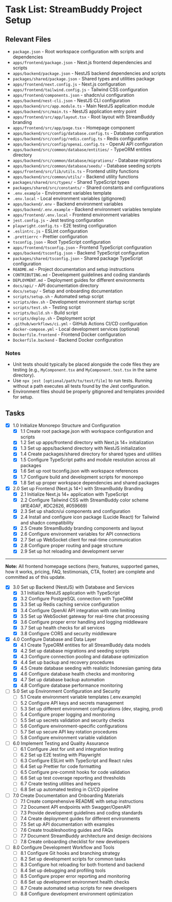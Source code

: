 # Task List: StreamBuddy Project Setup

## Relevant Files

- `package.json` - Root workspace configuration with scripts and dependencies
- `apps/frontend/package.json` - Next.js frontend dependencies and scripts
- `apps/backend/package.json` - NestJS backend dependencies and scripts
- `packages/shared/package.json` - Shared types and utilities package
- `apps/frontend/next.config.js` - Next.js configuration
- `apps/frontend/tailwind.config.js` - Tailwind CSS configuration
- `apps/frontend/components.json` - shadcn/ui configuration
- `apps/backend/nest-cli.json` - NestJS CLI configuration
- `apps/backend/src/app.module.ts` - Main NestJS application module
- `apps/backend/src/main.ts` - NestJS application entry point
- `apps/frontend/src/app/layout.tsx` - Root layout with StreamBuddy branding
- `apps/frontend/src/app/page.tsx` - Homepage component
- `apps/backend/src/config/database.config.ts` - Database configuration
- `apps/backend/src/config/redis.config.ts` - Redis configuration
- `apps/backend/src/config/openai.config.ts` - OpenAI API configuration
- `apps/backend/src/common/database/entities/` - TypeORM entities directory
- `apps/backend/src/common/database/migrations/` - Database migrations
- `apps/backend/src/common/database/seeds/` - Database seeding scripts
- `apps/frontend/src/lib/utils.ts` - Frontend utility functions
- `apps/backend/src/common/utils/` - Backend utility functions
- `packages/shared/src/types/` - Shared TypeScript types
- `packages/shared/src/constants/` - Shared constants and configurations
- `.env.example` - Environment variables template
- `.env.local` - Local environment variables (gitignored)
- `apps/backend/.env` - Backend environment variables
- `apps/backend/.env.example` - Backend environment variables template
- `apps/frontend/.env.local` - Frontend environment variables
- `jest.config.js` - Jest testing configuration
- `playwright.config.ts` - E2E testing configuration
- `.eslintrc.js` - ESLint configuration
- `.prettierrc` - Prettier configuration
- `tsconfig.json` - Root TypeScript configuration
- `apps/frontend/tsconfig.json` - Frontend TypeScript configuration
- `apps/backend/tsconfig.json` - Backend TypeScript configuration
- `packages/shared/tsconfig.json` - Shared package TypeScript configuration
- `README.md` - Project documentation and setup instructions
- `CONTRIBUTING.md` - Development guidelines and coding standards
- `DEPLOYMENT.md` - Deployment guides for different environments
- `docs/api/` - API documentation directory
- `docs/setup/` - Setup and onboarding documentation
- `scripts/setup.sh` - Automated setup script
- `scripts/dev.sh` - Development environment startup script
- `scripts/test.sh` - Testing script
- `scripts/build.sh` - Build script
- `scripts/deploy.sh` - Deployment script
- `.github/workflows/ci.yml` - GitHub Actions CI/CD configuration
- `docker-compose.yml` - Local development services (optional)
- `Dockerfile.frontend` - Frontend Docker configuration
- `Dockerfile.backend` - Backend Docker configuration

### Notes

- Unit tests should typically be placed alongside the code files they are testing (e.g., `MyComponent.tsx` and `MyComponent.test.tsx` in the same directory).
- Use `npx jest [optional/path/to/test/file]` to run tests. Running without a path executes all tests found by the Jest configuration.
- Environment files should be properly gitignored and templates provided for setup.

## Tasks

- [x] 1.0 Initialize Monorepo Structure and Configuration
  - [x] 1.1 Create root package.json with workspace configuration and scripts
  - [x] 1.2 Set up apps/frontend directory with Next.js 14+ initialization
  - [x] 1.3 Set up apps/backend directory with NestJS initialization
  - [x] 1.4 Create packages/shared directory for shared types and utilities
  - [x] 1.5 Configure TypeScript paths and module resolution across all packages
  - [x] 1.6 Set up root tsconfig.json with workspace references
  - [x] 1.7 Configure build and development scripts for monorepo
  - [x] 1.8 Set up proper workspace dependencies and shared packages
- [x] 2.0 Set up Frontend (Next.js 14+) with StreamBuddy Branding
  - [x] 2.1 Initialize Next.js 14+ application with TypeScript
  - [x] 2.2 Configure Tailwind CSS with StreamBuddy color scheme (#1E40AF, #DC2626, #059669)
  - [x] 2.3 Set up shadcn/ui components and configuration
  - [x] 2.4 Install and configure icon package (Lucide React) for Tailwind and shadcn compatibility
  - [x] 2.5 Create StreamBuddy branding components and layout
  - [x] 2.6 Configure environment variables for API connections
  - [x] 2.7 Set up WebSocket client for real-time communication
  - [x] 2.8 Configure proper routing and page structure
  - [x] 2.9 Set up hot reloading and development server

---

**Note:** All frontend homepage sections (hero, features, supported games, how it works, pricing, FAQ, testimonials, CTA, footer) are complete and committed as of this update.

- [x] 3.0 Set up Backend (NestJS) with Database and Services
  - [x] 3.1 Initialize NestJS application with TypeScript
  - [x] 3.2 Configure PostgreSQL connection with TypeORM
  - [x] 3.3 Set up Redis caching service configuration
  - [x] 3.4 Configure OpenAI API integration with rate limiting
  - [x] 3.5 Set up WebSocket gateway for real-time chat processing
  - [x] 3.6 Configure proper error handling and logging middleware
  - [x] 3.7 Set up health checks for all services
  - [x] 3.8 Configure CORS and security middleware
- [x] 4.0 Configure Database and Data Layer
  - [x] 4.1 Create TypeORM entities for all StreamBuddy data models
  - [x] 4.2 Set up database migrations and seeding scripts
  - [x] 4.3 Configure connection pooling and database optimization
  - [x] 4.4 Set up backup and recovery procedures
  - [x] 4.5 Create database seeding with realistic Indonesian gaming data
  - [x] 4.6 Configure database health checks and monitoring
  - [x] 4.7 Set up database backup automation
  - [x] 4.8 Configure database performance monitoring
- [ ] 5.0 Set up Environment Configuration and Security
  - [ ] 5.1 Create environment variable templates (.env.example)
  - [ ] 5.2 Configure API keys and secrets management
  - [ ] 5.3 Set up different environment configurations (dev, staging, prod)
  - [ ] 5.4 Configure proper logging and monitoring
  - [ ] 5.5 Set up secrets validation and security checks
  - [ ] 5.6 Configure environment-specific configurations
  - [ ] 5.7 Set up secure API key rotation procedures
  - [ ] 5.8 Configure environment variable validation
- [ ] 6.0 Implement Testing and Quality Assurance
  - [ ] 6.1 Configure Jest for unit and integration testing
  - [ ] 6.2 Set up E2E testing with Playwright
  - [ ] 6.3 Configure ESLint with TypeScript and React rules
  - [ ] 6.4 Set up Prettier for code formatting
  - [ ] 6.5 Configure pre-commit hooks for code validation
  - [ ] 6.6 Set up test coverage reporting and thresholds
  - [ ] 6.7 Create testing utilities and helpers
  - [ ] 6.8 Set up automated testing in CI/CD pipeline
- [ ] 7.0 Create Documentation and Onboarding Materials
  - [ ] 7.1 Create comprehensive README with setup instructions
  - [ ] 7.2 Document API endpoints with Swagger/OpenAPI
  - [ ] 7.3 Provide development guidelines and coding standards
  - [ ] 7.4 Create deployment guides for different environments
  - [ ] 7.5 Set up API documentation with examples
  - [ ] 7.6 Create troubleshooting guides and FAQs
  - [ ] 7.7 Document StreamBuddy architecture and design decisions
  - [ ] 7.8 Create onboarding checklist for new developers
- [ ] 8.0 Configure Development Workflow and Tools
  - [ ] 8.1 Configure Git hooks and branching strategy
  - [ ] 8.2 Set up development scripts for common tasks
  - [ ] 8.3 Configure hot reloading for both frontend and backend
  - [ ] 8.4 Set up debugging and profiling tools
  - [ ] 8.5 Configure proper error reporting and monitoring
  - [ ] 8.6 Set up development environment health checks
  - [ ] 8.7 Create automated setup scripts for new developers
  - [ ] 8.8 Configure development environment optimization
